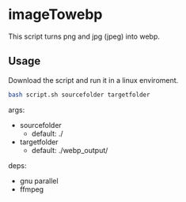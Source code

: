 # imageTowebp

This script turns png and jpg (jpeg) into webp.

## Usage

Download the script and run it in a linux enviroment.

```bash
bash script.sh sourcefolder targetfolder
```
args:
- sourcefolder
  - default: ./
- targetfolder
  - default: ./webp_output/

deps:
- gnu parallel
- ffmpeg
